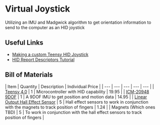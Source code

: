 # Virtual Joystick
 Utilizing an IMU and Madgwick algorithm to get orientation information to send to the computer as an HID joystick

## Useful Links
- [Making a custom Teensy HID Joystick](https://blog.hamaluik.ca/posts/making-a-custom-teensy3-hid-joystick/)
- [HID Report Descriptors Tutorial](https://eleccelerator.com/tutorial-about-usb-hid-report-descriptors)

## Bill of Materials
| Item | Quantity | Description | Individual Price |
| --- | --- | --- | --- | --- |
| [Teensy 4.0](https://www.pjrc.com/store/teensy40.html) | 1 | Microcontroller with HID capability | 19.95 | 
| [ICM-20948 9DOF](https://www.adafruit.com/product/4554) | 1 | A 9DOF IMU to get position and motion data | 14.95 |
| [Linear Output Hall Effect Sensor](https://www.mouser.com/ProductDetail/Texas-Instruments/DRV5053OAQLPGM/?qs=1CfNGUMoiQ%2Fpls9IqGpk2A%3D%3D) | 5 | Hall effect sensors to work in conjunction with the magnets to track position of fingers | 1.24 |
| Magnets (Which ones TBD) | 5 | To work in conjunction with the hall effect sensors to track position of fingers |